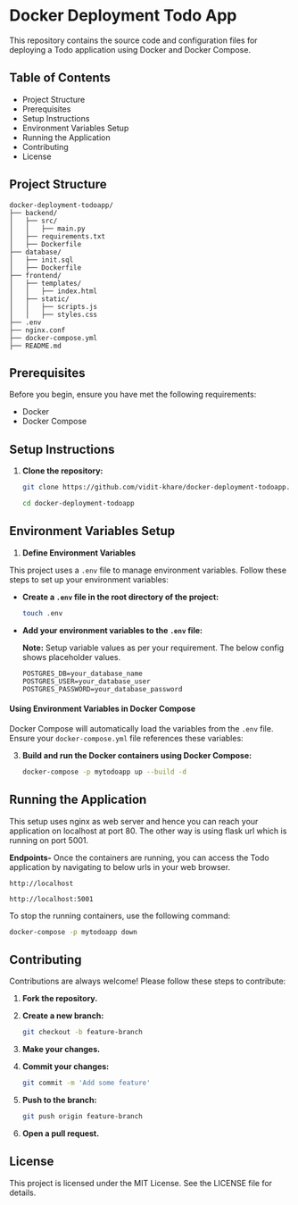 # Docker Deployment Todo App

This repository contains the source code and configuration files for deploying a Todo application using Docker and Docker Compose.

## Table of Contents

- Project Structure
- Prerequisites
- Setup Instructions
- Environment Variables Setup
- Running the Application
- Contributing
- License

## Project Structure

```
docker-deployment-todoapp/
├── backend/
│   ├── src/
│   │   ├── main.py
│   ├── requirements.txt
│   ├── Dockerfile
├── database/
│   ├── init.sql
│   ├── Dockerfile
├── frontend/
│   ├── templates/
│   │   ├── index.html
│   ├── static/
│   │   ├── scripts.js
│   │   ├── styles.css
├── .env
├── nginx.conf
├── docker-compose.yml
├── README.md

```

## Prerequisites

Before you begin, ensure you have met the following requirements:


- Docker
- Docker Compose


## Setup Instructions

1. **Clone the repository:**

    ```sh
    git clone https://github.com/vidit-khare/docker-deployment-todoapp.git
    ```

    ```sh
    cd docker-deployment-todoapp
    ```

## Environment Variables Setup

1. **Define Environment Variables**

This project uses a `.env` file to manage environment variables. Follow these steps to set up your environment variables:

- **Create a `.env` file in the root directory of the project:**

    ```sh
    touch .env
    ```

- **Add your environment variables to the `.env` file:** 

    **Note:** Setup variable values as per your requirement. The below config shows placeholder values.

    ```env
    POSTGRES_DB=your_database_name
    POSTGRES_USER=your_database_user
    POSTGRES_PASSWORD=your_database_password
    ```

#### Using Environment Variables in Docker Compose

Docker Compose will automatically load the variables from the `.env` file. Ensure your `docker-compose.yml` file references these variables:


3. **Build and run the Docker containers using Docker Compose:**

    ```sh
    docker-compose -p mytodoapp up --build -d
    ```

## Running the Application

This setup uses nginx as web server and hence you can reach your application on localhost at port 80. The other way is using flask url which is running on port 5001.

**Endpoints-** Once the containers are running, you can access the Todo application by navigating to below urls in your web browser.


`http://localhost`

`http://localhost:5001`


To stop the running containers, use the following command:

```sh
docker-compose -p mytodoapp down
```

## Contributing

Contributions are always welcome! Please follow these steps to contribute:

1. **Fork the repository.**
2. **Create a new branch:**

    ```sh
    git checkout -b feature-branch
    ```

3. **Make your changes.**
4. **Commit your changes:**

    ```sh
    git commit -m 'Add some feature'
    ```

5. **Push to the branch:**

    ```sh
    git push origin feature-branch
    ```

6. **Open a pull request.**

## License

This project is licensed under the MIT License. See the LICENSE file for details.
